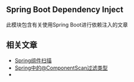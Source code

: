## Spring Boot Dependency Inject

此模块包含有关使用Spring Boot进行依赖注入的文章

## 相关文章

+ [Spring组件扫描](docs/Spring组件扫描.md)
+ [Spring中的@ComponentScan过滤类型](docs/Spring中的@ComponentScan过滤类型.md)
+ []()